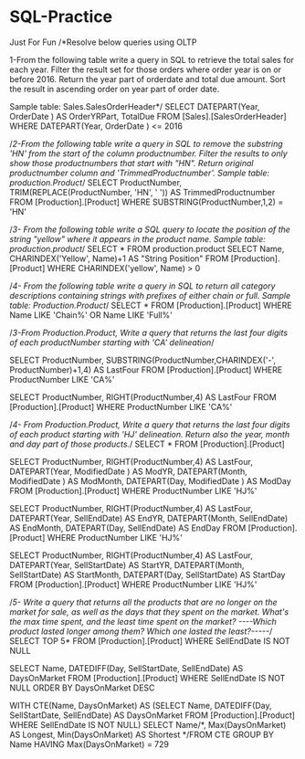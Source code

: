 # SQL-Practice
Just For Fun
/*Resolve below queries using OLTP

 1-From the following table write a query in SQL to retrieve the total sales for each year. Filter the result set for those orders where order year
is on or before 2016. Return the year part of orderdate and total due amount. Sort the result in ascending order on year part of order date.

Sample table: Sales.SalesOrderHeader*/
SELECT DATEPART(Year, OrderDate ) AS OrderYRPart, TotalDue FROM [Sales].[SalesOrderHeader]
WHERE DATEPART(Year, OrderDate ) <= 2016

/*2-From the following table write a query in SQL to remove the substring 'HN' from the start of the column productnumber. 
Filter the results to only show those productnumbers that start with "HN". Return original productnumber column and 'TrimmedProductnumber'.
Sample table: production.Product*/
SELECT ProductNumber, TRIM(REPLACE(ProductNumber, 'HN', ' ')) AS TrimmedProductnumber FROM [Production].[Product]
WHERE SUBSTRING(ProductNumber,1,2) = 'HN'


/*3- From the following table write a SQL query to locate the position of the string "yellow" where it appears in the product name.
Sample table: production.product*/
SELECT * FROM production.product
SELECT Name, CHARINDEX('Yellow', Name)+1 AS "String Position" FROM [Production].[Product]
WHERE CHARINDEX('yellow', Name) > 0



/*4- From the following table write a query in SQL to return all category descriptions containing strings with prefixes of either chain or full.
Sample table: Production.Product*/
SELECT * FROM [Production].[Product]
WHERE Name LIKE 'Chain%' OR Name LIKE 'Full%'


/*3-From Production.Product, Write a query that returns the last four digits of each productNumber starting with 'CA' delineation*/

SELECT ProductNumber, SUBSTRING(ProductNumber,CHARINDEX('-', ProductNumber)+1,4) AS LastFour FROM [Production].[Product]
WHERE ProductNumber LIKE 'CA%'

SELECT ProductNumber, RIGHT(ProductNumber,4) AS LastFour FROM [Production].[Product]
WHERE ProductNumber LIKE 'CA%'

/*4- From Production.Product, Write a query that returns the last four digits of each product starting with 'HJ' delineation. 
Return also the year, month and day part of those products.*/
SELECT * FROM [Production].[Product]

SELECT ProductNumber, RIGHT(ProductNumber,4) AS LastFour, DATEPART(Year, ModifiedDate ) AS ModYR, 
DATEPART(Month, ModifiedDate ) AS ModMonth, DATEPART(Day, ModifiedDate ) AS ModDay  FROM [Production].[Product]
WHERE ProductNumber LIKE 'HJ%'

SELECT ProductNumber, RIGHT(ProductNumber,4) AS LastFour, DATEPART(Year, SellEndDate) AS EndYR, 
DATEPART(Month, SellEndDate) AS EndMonth, DATEPART(Day, SellEndDate) AS EndDay  FROM [Production].[Product]
WHERE ProductNumber LIKE 'HJ%'

SELECT ProductNumber, RIGHT(ProductNumber,4) AS LastFour, DATEPART(Year, SellStartDate) AS StartYR, 
DATEPART(Month, SellStartDate) AS StartMonth, DATEPART(Day, SellStartDate) AS StartDay  FROM [Production].[Product]
WHERE ProductNumber LIKE 'HJ%'

/*5- Write a query that returns all the products that are no longer on the market for sale, as well as the days that they spent on the market. 
What's the max time spent, and the least time spent on the market?
----Which product lasted longer among them? Which one  lasted the least?-----*/
SELECT TOP 5* FROM [Production].[Product]
WHERE SellEndDate IS NOT NULL

SELECT Name, DATEDIFF(Day, SellStartDate, SellEndDate) AS DaysOnMarket FROM [Production].[Product]
WHERE SellEndDate IS NOT NULL
ORDER BY DaysOnMarket DESC


WITH CTE(Name, DaysOnMarket) AS 
(SELECT Name, DATEDIFF(Day, SellStartDate, SellEndDate) AS DaysOnMarket FROM [Production].[Product]
WHERE SellEndDate IS NOT NULL)
SELECT Name/*, Max(DaysOnMarket) AS Longest, Min(DaysOnMarket) AS Shortest  */FROM CTE
GROUP BY Name
HAVING Max(DaysOnMarket) = 729

